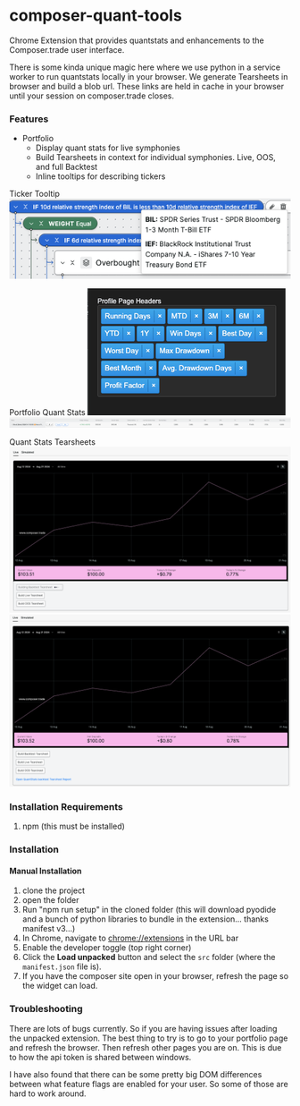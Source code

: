 # composer-quant-tools
Chrome Extension that provides quantstats and enhancements to the Composer.trade user interface.

There is some kinda unique magic here where we use python in a service worker to run quantstats locally in your browser.
We generate Tearsheets in browser and build a blob url. These links are held in cache in your browser until your session on composer.trade closes.

### Features
- Portfolio
  - Display quant stats for live symphonies
  - Build Tearsheets in context for individual symphonies. Live, OOS, and full Backtest
  - Inline tooltips for describing tickers

Ticker Tooltip
![Composer Quant Tools - Ticker Tooltip](docs/images/ticker-tooltip.png)

Portfolio Quant Stats
![Composer Quant Tools - Portfolio headers](docs/images/selectable-headers.png)
![Composer Quant Tools - Portfolio List](docs/images/portfolio-quantstats.png)

Quant Stats Tearsheets
![Composer Quant Tools - Portfolio List](docs/images/inline-tearsheet-building.png)
![Composer Quant Tools - Portfolio List](docs/images/inline-tearsheet-blob-link.png)

### Installation Requirements

1. npm (this must be installed)

### Installation

#### Manual Installation
1. clone the project
2. open the folder
3. Run "npm run setup" in the cloned folder (this will download pyodide and a bunch of python libraries to bundle in the extension... thanks manifest v3...)
4. In Chrome, navigate to [chrome://extensions](chrome://extensions/) in the URL bar
5. Enable the developer toggle (top right corner)
5. Click the **Load unpacked** button and select the `src` folder (where the `manifest.json` file is).
6. If you have the composer site open in your browser, refresh the page so the widget can load.


### Troubleshooting

There are lots of bugs currently. So if you are having issues after loading the unpacked extension. The best thing to try is to go to your portfolio page and refresh the browser. Then refresh other pages you are on. This is due to how the api token is shared between windows.

I have also found that there can be some pretty big DOM differences between what feature flags are enabled for your user. So some of those are hard to work around.